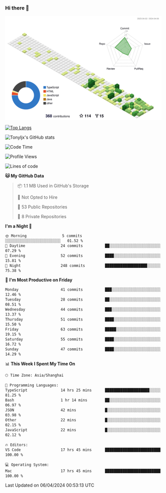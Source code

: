 ### Hi there 👋

![](./profile-3d-contrib/profile-green-animate.svg)

 

[![Top Langs](https://github-readme-stats.vercel.app/api/top-langs/?username=tonyljx)](https://github.com/anuraghazra/github-readme-stats)

![Tonyljx's GitHub stats](https://github-readme-stats.vercel.app/api?username=tonyljx&theme=default&show_icons=true)

 

<!--START_SECTION:waka-->
![Code Time](http://img.shields.io/badge/Code%20Time-270%20hrs%205%20mins-blue)

![Profile Views](http://img.shields.io/badge/Profile%20Views-2-blue)

![Lines of code](https://img.shields.io/badge/From%20Hello%20World%20I%27ve%20Written-392.1%20thousand%20lines%20of%20code-blue)

**🐱 My GitHub Data** 

> 📦 1.1 MB Used in GitHub's Storage 
 > 
> 🚫 Not Opted to Hire
 > 
> 📜 53 Public Repositories 
 > 
> 🔑 8 Private Repositories 
 > 
**I'm a Night 🦉** 

```text
🌞 Morning                5 commits           ░░░░░░░░░░░░░░░░░░░░░░░░░   01.52 % 
🌆 Daytime                24 commits          ██░░░░░░░░░░░░░░░░░░░░░░░   07.29 % 
🌃 Evening                52 commits          ████░░░░░░░░░░░░░░░░░░░░░   15.81 % 
🌙 Night                  248 commits         ███████████████████░░░░░░   75.38 % 
```
📅 **I'm Most Productive on Friday** 

```text
Monday                   41 commits          ███░░░░░░░░░░░░░░░░░░░░░░   12.46 % 
Tuesday                  28 commits          ██░░░░░░░░░░░░░░░░░░░░░░░   08.51 % 
Wednesday                44 commits          ███░░░░░░░░░░░░░░░░░░░░░░   13.37 % 
Thursday                 51 commits          ████░░░░░░░░░░░░░░░░░░░░░   15.50 % 
Friday                   63 commits          █████░░░░░░░░░░░░░░░░░░░░   19.15 % 
Saturday                 55 commits          ████░░░░░░░░░░░░░░░░░░░░░   16.72 % 
Sunday                   47 commits          ████░░░░░░░░░░░░░░░░░░░░░   14.29 % 
```


📊 **This Week I Spent My Time On** 

```text
🕑︎ Time Zone: Asia/Shanghai

💬 Programming Languages: 
TypeScript               14 hrs 25 mins      ████████████████████░░░░░   81.25 % 
Bash                     1 hr 14 mins        ██░░░░░░░░░░░░░░░░░░░░░░░   06.97 % 
JSON                     42 mins             █░░░░░░░░░░░░░░░░░░░░░░░░   03.98 % 
Other                    22 mins             █░░░░░░░░░░░░░░░░░░░░░░░░   02.15 % 
JavaScript               22 mins             █░░░░░░░░░░░░░░░░░░░░░░░░   02.12 % 

🔥 Editors: 
VS Code                  17 hrs 45 mins      █████████████████████████   100.00 % 

💻 Operating System: 
Mac                      17 hrs 45 mins      █████████████████████████   100.00 % 
```


 Last Updated on 06/04/2024 00:53:13 UTC
<!--END_SECTION:waka-->
